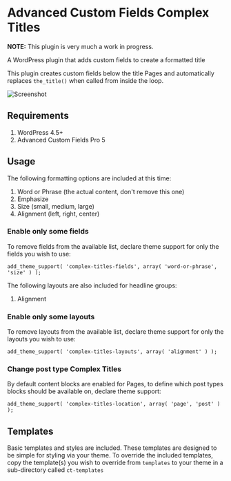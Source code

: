 # Advanced Custom Fields Complex Titles
**NOTE:** This plugin is very much a work in progress.

A WordPress plugin that adds custom fields to create a formatted title

This plugin creates custom fields below the title Pages and automatically replaces `the_title()` when called from inside the loop.

![Screenshot](/../gh-pages/screenshot.png?raw=true "Advanced Custom Fields Complex Titles")

## Requirements

1. WordPress 4.5+
2. Advanced Custom Fields Pro 5

## Usage
The following formatting options are included at this time:

1. Word or Phrase (the actual content, don't remove this one)
1. Emphasize
2. Size (small, medium, large)
3. Alignment (left, right, center)

### Enable only some fields
To remove fields from the available list, declare theme support for only the fields you wish to use:
````
add_theme_support( 'complex-titles-fields', array( 'word-or-phrase', 'size' ) );
````

The following layouts are also included for headline groups:
1. Alignment

### Enable only some layouts
To remove layouts from the available list, declare theme support for only the layouts you wish to use:
````
add_theme_support( 'complex-titles-layouts', array( 'alignment' ) );
````

### Change post type Complex Titles
By default content blocks are enabled for Pages, to define which post types blocks should be available on, declare theme support:

````
add_theme_support( 'complex-titles-location', array( 'page', 'post' ) );
````

## Templates
Basic templates and styles are included. These templates are designed to be simple for styling via your theme. To override the included templates, copy the template(s) you wish to override from `templates` to your theme in a sub-directory called `ct-templates`
